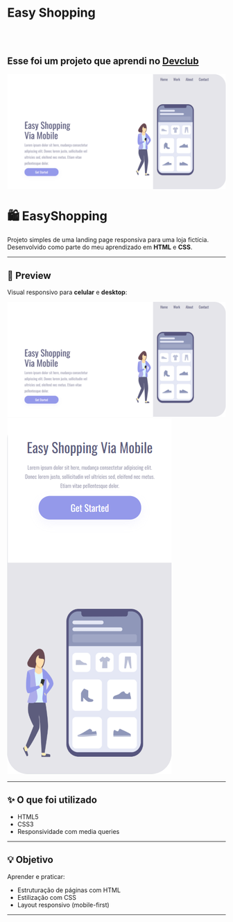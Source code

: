 <h1>Easy Shopping</h1>
<br>
<br>
<h2>Esse foi um projeto que aprendi no <a href="https://rodolfomori.com.br/devclub-comercial/">Devclub </a></h2>

<img src="https://github.com/nilssin/Projeto-EasyShopping/blob/main/assets/Img%201%20EasyS%20(1).png?raw=true">

# 🛍️ EasyShopping

Projeto simples de uma landing page responsiva para uma loja fictícia. Desenvolvido como parte do meu aprendizado em **HTML** e **CSS**.

---

## 📱 Preview

Visual responsivo para **celular** e **desktop**:

<img src="https://github.com/nilssin/Projeto-EasyShopping/blob/main/assets/Img%201%20EasyS%20(1).png?raw=true">
<img src="https://github.com/nilssin/Projeto-EasyShopping/blob/main/assets/Img%202%20EasyS.png?raw=true">

---

## ✨ O que foi utilizado

- HTML5
- CSS3
- Responsividade com media queries

---

## 💡 Objetivo

Aprender e praticar:

- Estruturação de páginas com HTML
- Estilização com CSS
- Layout responsivo (mobile-first)

---
